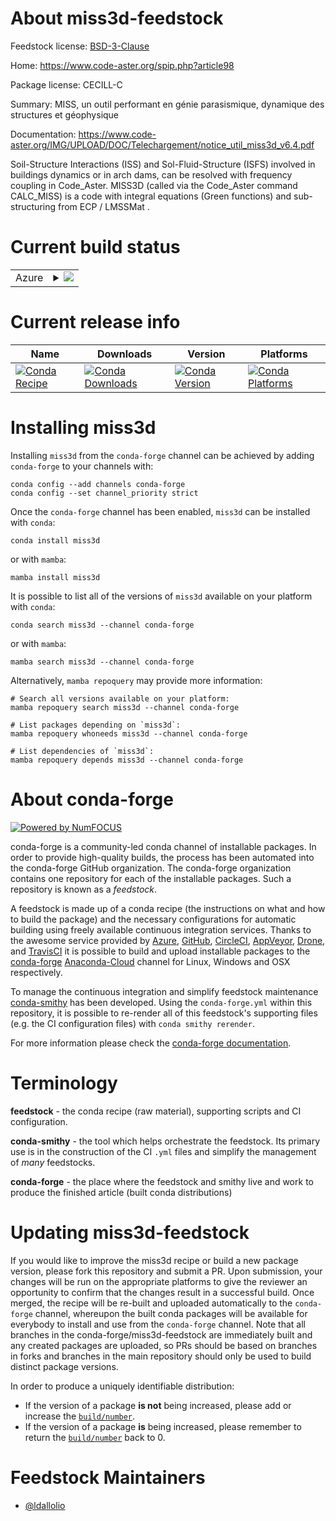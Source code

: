 About miss3d-feedstock
======================

Feedstock license: [BSD-3-Clause](https://github.com/conda-forge/miss3d-feedstock/blob/main/LICENSE.txt)

Home: https://www.code-aster.org/spip.php?article98

Package license: CECILL-C

Summary: MISS, un outil performant en génie parasismique, dynamique des structures et géophysique

Documentation: https://www.code-aster.org/IMG/UPLOAD/DOC/Telechargement/notice_util_miss3d_v6.4.pdf

Soil-Structure Interactions (ISS) and Sol-Fluid-Structure (ISFS) involved in buildings dynamics or in arch dams,
can be resolved with frequency coupling in Code_Aster.
MISS3D (called via the Code_Aster command CALC_MISS)
is a code with integral equations (Green functions) and sub-structuring from ECP / LMSSMat .


Current build status
====================


<table>
    
  <tr>
    <td>Azure</td>
    <td>
      <details>
        <summary>
          <a href="https://dev.azure.com/conda-forge/feedstock-builds/_build/latest?definitionId=19416&branchName=main">
            <img src="https://dev.azure.com/conda-forge/feedstock-builds/_apis/build/status/miss3d-feedstock?branchName=main">
          </a>
        </summary>
        <table>
          <thead><tr><th>Variant</th><th>Status</th></tr></thead>
          <tbody><tr>
              <td>linux_64</td>
              <td>
                <a href="https://dev.azure.com/conda-forge/feedstock-builds/_build/latest?definitionId=19416&branchName=main">
                  <img src="https://dev.azure.com/conda-forge/feedstock-builds/_apis/build/status/miss3d-feedstock?branchName=main&jobName=linux&configuration=linux%20linux_64_" alt="variant">
                </a>
              </td>
            </tr><tr>
              <td>osx_64</td>
              <td>
                <a href="https://dev.azure.com/conda-forge/feedstock-builds/_build/latest?definitionId=19416&branchName=main">
                  <img src="https://dev.azure.com/conda-forge/feedstock-builds/_apis/build/status/miss3d-feedstock?branchName=main&jobName=osx&configuration=osx%20osx_64_" alt="variant">
                </a>
              </td>
            </tr><tr>
              <td>win_64</td>
              <td>
                <a href="https://dev.azure.com/conda-forge/feedstock-builds/_build/latest?definitionId=19416&branchName=main">
                  <img src="https://dev.azure.com/conda-forge/feedstock-builds/_apis/build/status/miss3d-feedstock?branchName=main&jobName=win&configuration=win%20win_64_" alt="variant">
                </a>
              </td>
            </tr>
          </tbody>
        </table>
      </details>
    </td>
  </tr>
</table>

Current release info
====================

| Name | Downloads | Version | Platforms |
| --- | --- | --- | --- |
| [![Conda Recipe](https://img.shields.io/badge/recipe-miss3d-green.svg)](https://anaconda.org/conda-forge/miss3d) | [![Conda Downloads](https://img.shields.io/conda/dn/conda-forge/miss3d.svg)](https://anaconda.org/conda-forge/miss3d) | [![Conda Version](https://img.shields.io/conda/vn/conda-forge/miss3d.svg)](https://anaconda.org/conda-forge/miss3d) | [![Conda Platforms](https://img.shields.io/conda/pn/conda-forge/miss3d.svg)](https://anaconda.org/conda-forge/miss3d) |

Installing miss3d
=================

Installing `miss3d` from the `conda-forge` channel can be achieved by adding `conda-forge` to your channels with:

```
conda config --add channels conda-forge
conda config --set channel_priority strict
```

Once the `conda-forge` channel has been enabled, `miss3d` can be installed with `conda`:

```
conda install miss3d
```

or with `mamba`:

```
mamba install miss3d
```

It is possible to list all of the versions of `miss3d` available on your platform with `conda`:

```
conda search miss3d --channel conda-forge
```

or with `mamba`:

```
mamba search miss3d --channel conda-forge
```

Alternatively, `mamba repoquery` may provide more information:

```
# Search all versions available on your platform:
mamba repoquery search miss3d --channel conda-forge

# List packages depending on `miss3d`:
mamba repoquery whoneeds miss3d --channel conda-forge

# List dependencies of `miss3d`:
mamba repoquery depends miss3d --channel conda-forge
```


About conda-forge
=================

[![Powered by
NumFOCUS](https://img.shields.io/badge/powered%20by-NumFOCUS-orange.svg?style=flat&colorA=E1523D&colorB=007D8A)](https://numfocus.org)

conda-forge is a community-led conda channel of installable packages.
In order to provide high-quality builds, the process has been automated into the
conda-forge GitHub organization. The conda-forge organization contains one repository
for each of the installable packages. Such a repository is known as a *feedstock*.

A feedstock is made up of a conda recipe (the instructions on what and how to build
the package) and the necessary configurations for automatic building using freely
available continuous integration services. Thanks to the awesome service provided by
[Azure](https://azure.microsoft.com/en-us/services/devops/), [GitHub](https://github.com/),
[CircleCI](https://circleci.com/), [AppVeyor](https://www.appveyor.com/),
[Drone](https://cloud.drone.io/welcome), and [TravisCI](https://travis-ci.com/)
it is possible to build and upload installable packages to the
[conda-forge](https://anaconda.org/conda-forge) [Anaconda-Cloud](https://anaconda.org/)
channel for Linux, Windows and OSX respectively.

To manage the continuous integration and simplify feedstock maintenance
[conda-smithy](https://github.com/conda-forge/conda-smithy) has been developed.
Using the ``conda-forge.yml`` within this repository, it is possible to re-render all of
this feedstock's supporting files (e.g. the CI configuration files) with ``conda smithy rerender``.

For more information please check the [conda-forge documentation](https://conda-forge.org/docs/).

Terminology
===========

**feedstock** - the conda recipe (raw material), supporting scripts and CI configuration.

**conda-smithy** - the tool which helps orchestrate the feedstock.
                   Its primary use is in the construction of the CI ``.yml`` files
                   and simplify the management of *many* feedstocks.

**conda-forge** - the place where the feedstock and smithy live and work to
                  produce the finished article (built conda distributions)


Updating miss3d-feedstock
=========================

If you would like to improve the miss3d recipe or build a new
package version, please fork this repository and submit a PR. Upon submission,
your changes will be run on the appropriate platforms to give the reviewer an
opportunity to confirm that the changes result in a successful build. Once
merged, the recipe will be re-built and uploaded automatically to the
`conda-forge` channel, whereupon the built conda packages will be available for
everybody to install and use from the `conda-forge` channel.
Note that all branches in the conda-forge/miss3d-feedstock are
immediately built and any created packages are uploaded, so PRs should be based
on branches in forks and branches in the main repository should only be used to
build distinct package versions.

In order to produce a uniquely identifiable distribution:
 * If the version of a package **is not** being increased, please add or increase
   the [``build/number``](https://docs.conda.io/projects/conda-build/en/latest/resources/define-metadata.html#build-number-and-string).
 * If the version of a package **is** being increased, please remember to return
   the [``build/number``](https://docs.conda.io/projects/conda-build/en/latest/resources/define-metadata.html#build-number-and-string)
   back to 0.

Feedstock Maintainers
=====================

* [@ldallolio](https://github.com/ldallolio/)

